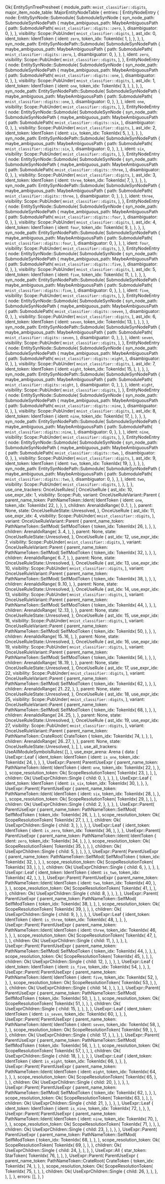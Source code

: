 Ok(
    EntitySynTreePresheet {
        module_path: `mnist_classifier::digits`,
        major_item_node_table: MajorEntityNodeTable {
            entries: [
                EntityNodeEntry {
                    node: EntitySynNode::Submodule(
                        SubmoduleSynNode {
                            syn_node_path: SubmoduleSynNodePath {
                                maybe_ambiguous_path: MaybeAmbiguousPath {
                                    path: SubmodulePath(
                                        `mnist_classifier::digits::zero`,
                                    ),
                                    disambiguator: 0,
                                },
                            },
                            visibility: Scope::PubUnder(
                                `mnist_classifier::digits`,
                            ),
                            ast_idx: 0,
                            ident_token: IdentToken {
                                ident: `zero`,
                                token_idx: TokenIdx(
                                    1,
                                ),
                            },
                        },
                    ),
                    syn_node_path: EntitySynNodePath::Submodule(
                        SubmoduleSynNodePath {
                            maybe_ambiguous_path: MaybeAmbiguousPath {
                                path: SubmodulePath(
                                    `mnist_classifier::digits::zero`,
                                ),
                                disambiguator: 0,
                            },
                        },
                    ),
                    ident: `zero`,
                    visibility: Scope::PubUnder(
                        `mnist_classifier::digits`,
                    ),
                },
                EntityNodeEntry {
                    node: EntitySynNode::Submodule(
                        SubmoduleSynNode {
                            syn_node_path: SubmoduleSynNodePath {
                                maybe_ambiguous_path: MaybeAmbiguousPath {
                                    path: SubmodulePath(
                                        `mnist_classifier::digits::one`,
                                    ),
                                    disambiguator: 0,
                                },
                            },
                            visibility: Scope::PubUnder(
                                `mnist_classifier::digits`,
                            ),
                            ast_idx: 1,
                            ident_token: IdentToken {
                                ident: `one`,
                                token_idx: TokenIdx(
                                    3,
                                ),
                            },
                        },
                    ),
                    syn_node_path: EntitySynNodePath::Submodule(
                        SubmoduleSynNodePath {
                            maybe_ambiguous_path: MaybeAmbiguousPath {
                                path: SubmodulePath(
                                    `mnist_classifier::digits::one`,
                                ),
                                disambiguator: 0,
                            },
                        },
                    ),
                    ident: `one`,
                    visibility: Scope::PubUnder(
                        `mnist_classifier::digits`,
                    ),
                },
                EntityNodeEntry {
                    node: EntitySynNode::Submodule(
                        SubmoduleSynNode {
                            syn_node_path: SubmoduleSynNodePath {
                                maybe_ambiguous_path: MaybeAmbiguousPath {
                                    path: SubmodulePath(
                                        `mnist_classifier::digits::six`,
                                    ),
                                    disambiguator: 0,
                                },
                            },
                            visibility: Scope::PubUnder(
                                `mnist_classifier::digits`,
                            ),
                            ast_idx: 2,
                            ident_token: IdentToken {
                                ident: `six`,
                                token_idx: TokenIdx(
                                    5,
                                ),
                            },
                        },
                    ),
                    syn_node_path: EntitySynNodePath::Submodule(
                        SubmoduleSynNodePath {
                            maybe_ambiguous_path: MaybeAmbiguousPath {
                                path: SubmodulePath(
                                    `mnist_classifier::digits::six`,
                                ),
                                disambiguator: 0,
                            },
                        },
                    ),
                    ident: `six`,
                    visibility: Scope::PubUnder(
                        `mnist_classifier::digits`,
                    ),
                },
                EntityNodeEntry {
                    node: EntitySynNode::Submodule(
                        SubmoduleSynNode {
                            syn_node_path: SubmoduleSynNodePath {
                                maybe_ambiguous_path: MaybeAmbiguousPath {
                                    path: SubmodulePath(
                                        `mnist_classifier::digits::three`,
                                    ),
                                    disambiguator: 0,
                                },
                            },
                            visibility: Scope::PubUnder(
                                `mnist_classifier::digits`,
                            ),
                            ast_idx: 3,
                            ident_token: IdentToken {
                                ident: `three`,
                                token_idx: TokenIdx(
                                    7,
                                ),
                            },
                        },
                    ),
                    syn_node_path: EntitySynNodePath::Submodule(
                        SubmoduleSynNodePath {
                            maybe_ambiguous_path: MaybeAmbiguousPath {
                                path: SubmodulePath(
                                    `mnist_classifier::digits::three`,
                                ),
                                disambiguator: 0,
                            },
                        },
                    ),
                    ident: `three`,
                    visibility: Scope::PubUnder(
                        `mnist_classifier::digits`,
                    ),
                },
                EntityNodeEntry {
                    node: EntitySynNode::Submodule(
                        SubmoduleSynNode {
                            syn_node_path: SubmoduleSynNodePath {
                                maybe_ambiguous_path: MaybeAmbiguousPath {
                                    path: SubmodulePath(
                                        `mnist_classifier::digits::four`,
                                    ),
                                    disambiguator: 0,
                                },
                            },
                            visibility: Scope::PubUnder(
                                `mnist_classifier::digits`,
                            ),
                            ast_idx: 4,
                            ident_token: IdentToken {
                                ident: `four`,
                                token_idx: TokenIdx(
                                    9,
                                ),
                            },
                        },
                    ),
                    syn_node_path: EntitySynNodePath::Submodule(
                        SubmoduleSynNodePath {
                            maybe_ambiguous_path: MaybeAmbiguousPath {
                                path: SubmodulePath(
                                    `mnist_classifier::digits::four`,
                                ),
                                disambiguator: 0,
                            },
                        },
                    ),
                    ident: `four`,
                    visibility: Scope::PubUnder(
                        `mnist_classifier::digits`,
                    ),
                },
                EntityNodeEntry {
                    node: EntitySynNode::Submodule(
                        SubmoduleSynNode {
                            syn_node_path: SubmoduleSynNodePath {
                                maybe_ambiguous_path: MaybeAmbiguousPath {
                                    path: SubmodulePath(
                                        `mnist_classifier::digits::five`,
                                    ),
                                    disambiguator: 0,
                                },
                            },
                            visibility: Scope::PubUnder(
                                `mnist_classifier::digits`,
                            ),
                            ast_idx: 5,
                            ident_token: IdentToken {
                                ident: `five`,
                                token_idx: TokenIdx(
                                    11,
                                ),
                            },
                        },
                    ),
                    syn_node_path: EntitySynNodePath::Submodule(
                        SubmoduleSynNodePath {
                            maybe_ambiguous_path: MaybeAmbiguousPath {
                                path: SubmodulePath(
                                    `mnist_classifier::digits::five`,
                                ),
                                disambiguator: 0,
                            },
                        },
                    ),
                    ident: `five`,
                    visibility: Scope::PubUnder(
                        `mnist_classifier::digits`,
                    ),
                },
                EntityNodeEntry {
                    node: EntitySynNode::Submodule(
                        SubmoduleSynNode {
                            syn_node_path: SubmoduleSynNodePath {
                                maybe_ambiguous_path: MaybeAmbiguousPath {
                                    path: SubmodulePath(
                                        `mnist_classifier::digits::seven`,
                                    ),
                                    disambiguator: 0,
                                },
                            },
                            visibility: Scope::PubUnder(
                                `mnist_classifier::digits`,
                            ),
                            ast_idx: 6,
                            ident_token: IdentToken {
                                ident: `seven`,
                                token_idx: TokenIdx(
                                    13,
                                ),
                            },
                        },
                    ),
                    syn_node_path: EntitySynNodePath::Submodule(
                        SubmoduleSynNodePath {
                            maybe_ambiguous_path: MaybeAmbiguousPath {
                                path: SubmodulePath(
                                    `mnist_classifier::digits::seven`,
                                ),
                                disambiguator: 0,
                            },
                        },
                    ),
                    ident: `seven`,
                    visibility: Scope::PubUnder(
                        `mnist_classifier::digits`,
                    ),
                },
                EntityNodeEntry {
                    node: EntitySynNode::Submodule(
                        SubmoduleSynNode {
                            syn_node_path: SubmoduleSynNodePath {
                                maybe_ambiguous_path: MaybeAmbiguousPath {
                                    path: SubmodulePath(
                                        `mnist_classifier::digits::eight`,
                                    ),
                                    disambiguator: 0,
                                },
                            },
                            visibility: Scope::PubUnder(
                                `mnist_classifier::digits`,
                            ),
                            ast_idx: 7,
                            ident_token: IdentToken {
                                ident: `eight`,
                                token_idx: TokenIdx(
                                    15,
                                ),
                            },
                        },
                    ),
                    syn_node_path: EntitySynNodePath::Submodule(
                        SubmoduleSynNodePath {
                            maybe_ambiguous_path: MaybeAmbiguousPath {
                                path: SubmodulePath(
                                    `mnist_classifier::digits::eight`,
                                ),
                                disambiguator: 0,
                            },
                        },
                    ),
                    ident: `eight`,
                    visibility: Scope::PubUnder(
                        `mnist_classifier::digits`,
                    ),
                },
                EntityNodeEntry {
                    node: EntitySynNode::Submodule(
                        SubmoduleSynNode {
                            syn_node_path: SubmoduleSynNodePath {
                                maybe_ambiguous_path: MaybeAmbiguousPath {
                                    path: SubmodulePath(
                                        `mnist_classifier::digits::nine`,
                                    ),
                                    disambiguator: 0,
                                },
                            },
                            visibility: Scope::PubUnder(
                                `mnist_classifier::digits`,
                            ),
                            ast_idx: 8,
                            ident_token: IdentToken {
                                ident: `nine`,
                                token_idx: TokenIdx(
                                    17,
                                ),
                            },
                        },
                    ),
                    syn_node_path: EntitySynNodePath::Submodule(
                        SubmoduleSynNodePath {
                            maybe_ambiguous_path: MaybeAmbiguousPath {
                                path: SubmodulePath(
                                    `mnist_classifier::digits::nine`,
                                ),
                                disambiguator: 0,
                            },
                        },
                    ),
                    ident: `nine`,
                    visibility: Scope::PubUnder(
                        `mnist_classifier::digits`,
                    ),
                },
                EntityNodeEntry {
                    node: EntitySynNode::Submodule(
                        SubmoduleSynNode {
                            syn_node_path: SubmoduleSynNodePath {
                                maybe_ambiguous_path: MaybeAmbiguousPath {
                                    path: SubmodulePath(
                                        `mnist_classifier::digits::two`,
                                    ),
                                    disambiguator: 0,
                                },
                            },
                            visibility: Scope::PubUnder(
                                `mnist_classifier::digits`,
                            ),
                            ast_idx: 9,
                            ident_token: IdentToken {
                                ident: `two`,
                                token_idx: TokenIdx(
                                    19,
                                ),
                            },
                        },
                    ),
                    syn_node_path: EntitySynNodePath::Submodule(
                        SubmoduleSynNodePath {
                            maybe_ambiguous_path: MaybeAmbiguousPath {
                                path: SubmodulePath(
                                    `mnist_classifier::digits::two`,
                                ),
                                disambiguator: 0,
                            },
                        },
                    ),
                    ident: `two`,
                    visibility: Scope::PubUnder(
                        `mnist_classifier::digits`,
                    ),
                },
            ],
        },
        use_one_trackers: OnceUseRules(
            [
                OnceUseRule {
                    ast_idx: 10,
                    use_expr_idx: 1,
                    visibility: Scope::Pub,
                    variant: OnceUseRuleVariant::Parent {
                        parent_name_token: PathNameToken::Ident(
                            IdentToken {
                                ident: `one`,
                                token_idx: TokenIdx(
                                    22,
                                ),
                            },
                        ),
                        children: ArenaIdxRange(
                            0..1,
                        ),
                    },
                    parent: None,
                    state: OnceUseRuleState::Unresolved,
                },
                OnceUseRule {
                    ast_idx: 11,
                    use_expr_idx: 4,
                    visibility: Scope::PubUnder(
                        `mnist_classifier::digits`,
                    ),
                    variant: OnceUseRuleVariant::Parent {
                        parent_name_token: PathNameToken::SelfMod(
                            SelfModToken {
                                token_idx: TokenIdx(
                                    26,
                                ),
                            },
                        ),
                        children: ArenaIdxRange(
                            3..4,
                        ),
                    },
                    parent: None,
                    state: OnceUseRuleState::Unresolved,
                },
                OnceUseRule {
                    ast_idx: 12,
                    use_expr_idx: 7,
                    visibility: Scope::PubUnder(
                        `mnist_classifier::digits`,
                    ),
                    variant: OnceUseRuleVariant::Parent {
                        parent_name_token: PathNameToken::SelfMod(
                            SelfModToken {
                                token_idx: TokenIdx(
                                    32,
                                ),
                            },
                        ),
                        children: ArenaIdxRange(
                            6..7,
                        ),
                    },
                    parent: None,
                    state: OnceUseRuleState::Unresolved,
                },
                OnceUseRule {
                    ast_idx: 13,
                    use_expr_idx: 10,
                    visibility: Scope::PubUnder(
                        `mnist_classifier::digits`,
                    ),
                    variant: OnceUseRuleVariant::Parent {
                        parent_name_token: PathNameToken::SelfMod(
                            SelfModToken {
                                token_idx: TokenIdx(
                                    38,
                                ),
                            },
                        ),
                        children: ArenaIdxRange(
                            9..10,
                        ),
                    },
                    parent: None,
                    state: OnceUseRuleState::Unresolved,
                },
                OnceUseRule {
                    ast_idx: 14,
                    use_expr_idx: 13,
                    visibility: Scope::PubUnder(
                        `mnist_classifier::digits`,
                    ),
                    variant: OnceUseRuleVariant::Parent {
                        parent_name_token: PathNameToken::SelfMod(
                            SelfModToken {
                                token_idx: TokenIdx(
                                    44,
                                ),
                            },
                        ),
                        children: ArenaIdxRange(
                            12..13,
                        ),
                    },
                    parent: None,
                    state: OnceUseRuleState::Unresolved,
                },
                OnceUseRule {
                    ast_idx: 15,
                    use_expr_idx: 16,
                    visibility: Scope::PubUnder(
                        `mnist_classifier::digits`,
                    ),
                    variant: OnceUseRuleVariant::Parent {
                        parent_name_token: PathNameToken::SelfMod(
                            SelfModToken {
                                token_idx: TokenIdx(
                                    50,
                                ),
                            },
                        ),
                        children: ArenaIdxRange(
                            15..16,
                        ),
                    },
                    parent: None,
                    state: OnceUseRuleState::Unresolved,
                },
                OnceUseRule {
                    ast_idx: 16,
                    use_expr_idx: 19,
                    visibility: Scope::PubUnder(
                        `mnist_classifier::digits`,
                    ),
                    variant: OnceUseRuleVariant::Parent {
                        parent_name_token: PathNameToken::SelfMod(
                            SelfModToken {
                                token_idx: TokenIdx(
                                    56,
                                ),
                            },
                        ),
                        children: ArenaIdxRange(
                            18..19,
                        ),
                    },
                    parent: None,
                    state: OnceUseRuleState::Unresolved,
                },
                OnceUseRule {
                    ast_idx: 17,
                    use_expr_idx: 22,
                    visibility: Scope::PubUnder(
                        `mnist_classifier::digits`,
                    ),
                    variant: OnceUseRuleVariant::Parent {
                        parent_name_token: PathNameToken::SelfMod(
                            SelfModToken {
                                token_idx: TokenIdx(
                                    62,
                                ),
                            },
                        ),
                        children: ArenaIdxRange(
                            21..22,
                        ),
                    },
                    parent: None,
                    state: OnceUseRuleState::Unresolved,
                },
                OnceUseRule {
                    ast_idx: 18,
                    use_expr_idx: 25,
                    visibility: Scope::PubUnder(
                        `mnist_classifier::digits`,
                    ),
                    variant: OnceUseRuleVariant::Parent {
                        parent_name_token: PathNameToken::SelfMod(
                            SelfModToken {
                                token_idx: TokenIdx(
                                    68,
                                ),
                            },
                        ),
                        children: ArenaIdxRange(
                            24..25,
                        ),
                    },
                    parent: None,
                    state: OnceUseRuleState::Unresolved,
                },
                OnceUseRule {
                    ast_idx: 19,
                    use_expr_idx: 27,
                    visibility: Scope::PubUnder(
                        `mnist_classifier::digits`,
                    ),
                    variant: OnceUseRuleVariant::Parent {
                        parent_name_token: PathNameToken::CrateRoot(
                            CrateToken {
                                token_idx: TokenIdx(
                                    74,
                                ),
                            },
                        ),
                        children: ArenaIdxRange(
                            26..27,
                        ),
                    },
                    parent: None,
                    state: OnceUseRuleState::Unresolved,
                },
            ],
        ),
        use_all_trackers: UseAllModuleSymbolsRules(
            [],
        ),
        use_expr_arena: Arena {
            data: [
                UseExpr::Leaf {
                    ident_token: IdentToken {
                        ident: `is_one`,
                        token_idx: TokenIdx(
                            24,
                        ),
                    },
                },
                UseExpr::Parent(
                    ParentUseExpr {
                        parent_name_token: PathNameToken::Ident(
                            IdentToken {
                                ident: `one`,
                                token_idx: TokenIdx(
                                    22,
                                ),
                            },
                        ),
                        scope_resolution_token: Ok(
                            ScopeResolutionToken(
                                TokenIdx(
                                    23,
                                ),
                            ),
                        ),
                        children: Ok(
                            UseExprChildren::Single {
                                child: 0,
                            },
                        ),
                    },
                ),
                UseExpr::Leaf {
                    ident_token: IdentToken {
                        ident: `is_six`,
                        token_idx: TokenIdx(
                            30,
                        ),
                    },
                },
                UseExpr::Parent(
                    ParentUseExpr {
                        parent_name_token: PathNameToken::Ident(
                            IdentToken {
                                ident: `six`,
                                token_idx: TokenIdx(
                                    28,
                                ),
                            },
                        ),
                        scope_resolution_token: Ok(
                            ScopeResolutionToken(
                                TokenIdx(
                                    29,
                                ),
                            ),
                        ),
                        children: Ok(
                            UseExprChildren::Single {
                                child: 2,
                            },
                        ),
                    },
                ),
                UseExpr::Parent(
                    ParentUseExpr {
                        parent_name_token: PathNameToken::SelfMod(
                            SelfModToken {
                                token_idx: TokenIdx(
                                    26,
                                ),
                            },
                        ),
                        scope_resolution_token: Ok(
                            ScopeResolutionToken(
                                TokenIdx(
                                    27,
                                ),
                            ),
                        ),
                        children: Ok(
                            UseExprChildren::Single {
                                child: 3,
                            },
                        ),
                    },
                ),
                UseExpr::Leaf {
                    ident_token: IdentToken {
                        ident: `is_zero`,
                        token_idx: TokenIdx(
                            36,
                        ),
                    },
                },
                UseExpr::Parent(
                    ParentUseExpr {
                        parent_name_token: PathNameToken::Ident(
                            IdentToken {
                                ident: `zero`,
                                token_idx: TokenIdx(
                                    34,
                                ),
                            },
                        ),
                        scope_resolution_token: Ok(
                            ScopeResolutionToken(
                                TokenIdx(
                                    35,
                                ),
                            ),
                        ),
                        children: Ok(
                            UseExprChildren::Single {
                                child: 5,
                            },
                        ),
                    },
                ),
                UseExpr::Parent(
                    ParentUseExpr {
                        parent_name_token: PathNameToken::SelfMod(
                            SelfModToken {
                                token_idx: TokenIdx(
                                    32,
                                ),
                            },
                        ),
                        scope_resolution_token: Ok(
                            ScopeResolutionToken(
                                TokenIdx(
                                    33,
                                ),
                            ),
                        ),
                        children: Ok(
                            UseExprChildren::Single {
                                child: 6,
                            },
                        ),
                    },
                ),
                UseExpr::Leaf {
                    ident_token: IdentToken {
                        ident: `is_two`,
                        token_idx: TokenIdx(
                            42,
                        ),
                    },
                },
                UseExpr::Parent(
                    ParentUseExpr {
                        parent_name_token: PathNameToken::Ident(
                            IdentToken {
                                ident: `two`,
                                token_idx: TokenIdx(
                                    40,
                                ),
                            },
                        ),
                        scope_resolution_token: Ok(
                            ScopeResolutionToken(
                                TokenIdx(
                                    41,
                                ),
                            ),
                        ),
                        children: Ok(
                            UseExprChildren::Single {
                                child: 8,
                            },
                        ),
                    },
                ),
                UseExpr::Parent(
                    ParentUseExpr {
                        parent_name_token: PathNameToken::SelfMod(
                            SelfModToken {
                                token_idx: TokenIdx(
                                    38,
                                ),
                            },
                        ),
                        scope_resolution_token: Ok(
                            ScopeResolutionToken(
                                TokenIdx(
                                    39,
                                ),
                            ),
                        ),
                        children: Ok(
                            UseExprChildren::Single {
                                child: 9,
                            },
                        ),
                    },
                ),
                UseExpr::Leaf {
                    ident_token: IdentToken {
                        ident: `is_three`,
                        token_idx: TokenIdx(
                            48,
                        ),
                    },
                },
                UseExpr::Parent(
                    ParentUseExpr {
                        parent_name_token: PathNameToken::Ident(
                            IdentToken {
                                ident: `three`,
                                token_idx: TokenIdx(
                                    46,
                                ),
                            },
                        ),
                        scope_resolution_token: Ok(
                            ScopeResolutionToken(
                                TokenIdx(
                                    47,
                                ),
                            ),
                        ),
                        children: Ok(
                            UseExprChildren::Single {
                                child: 11,
                            },
                        ),
                    },
                ),
                UseExpr::Parent(
                    ParentUseExpr {
                        parent_name_token: PathNameToken::SelfMod(
                            SelfModToken {
                                token_idx: TokenIdx(
                                    44,
                                ),
                            },
                        ),
                        scope_resolution_token: Ok(
                            ScopeResolutionToken(
                                TokenIdx(
                                    45,
                                ),
                            ),
                        ),
                        children: Ok(
                            UseExprChildren::Single {
                                child: 12,
                            },
                        ),
                    },
                ),
                UseExpr::Leaf {
                    ident_token: IdentToken {
                        ident: `is_five`,
                        token_idx: TokenIdx(
                            54,
                        ),
                    },
                },
                UseExpr::Parent(
                    ParentUseExpr {
                        parent_name_token: PathNameToken::Ident(
                            IdentToken {
                                ident: `five`,
                                token_idx: TokenIdx(
                                    52,
                                ),
                            },
                        ),
                        scope_resolution_token: Ok(
                            ScopeResolutionToken(
                                TokenIdx(
                                    53,
                                ),
                            ),
                        ),
                        children: Ok(
                            UseExprChildren::Single {
                                child: 14,
                            },
                        ),
                    },
                ),
                UseExpr::Parent(
                    ParentUseExpr {
                        parent_name_token: PathNameToken::SelfMod(
                            SelfModToken {
                                token_idx: TokenIdx(
                                    50,
                                ),
                            },
                        ),
                        scope_resolution_token: Ok(
                            ScopeResolutionToken(
                                TokenIdx(
                                    51,
                                ),
                            ),
                        ),
                        children: Ok(
                            UseExprChildren::Single {
                                child: 15,
                            },
                        ),
                    },
                ),
                UseExpr::Leaf {
                    ident_token: IdentToken {
                        ident: `is_seven`,
                        token_idx: TokenIdx(
                            60,
                        ),
                    },
                },
                UseExpr::Parent(
                    ParentUseExpr {
                        parent_name_token: PathNameToken::Ident(
                            IdentToken {
                                ident: `seven`,
                                token_idx: TokenIdx(
                                    58,
                                ),
                            },
                        ),
                        scope_resolution_token: Ok(
                            ScopeResolutionToken(
                                TokenIdx(
                                    59,
                                ),
                            ),
                        ),
                        children: Ok(
                            UseExprChildren::Single {
                                child: 17,
                            },
                        ),
                    },
                ),
                UseExpr::Parent(
                    ParentUseExpr {
                        parent_name_token: PathNameToken::SelfMod(
                            SelfModToken {
                                token_idx: TokenIdx(
                                    56,
                                ),
                            },
                        ),
                        scope_resolution_token: Ok(
                            ScopeResolutionToken(
                                TokenIdx(
                                    57,
                                ),
                            ),
                        ),
                        children: Ok(
                            UseExprChildren::Single {
                                child: 18,
                            },
                        ),
                    },
                ),
                UseExpr::Leaf {
                    ident_token: IdentToken {
                        ident: `is_eight`,
                        token_idx: TokenIdx(
                            66,
                        ),
                    },
                },
                UseExpr::Parent(
                    ParentUseExpr {
                        parent_name_token: PathNameToken::Ident(
                            IdentToken {
                                ident: `eight`,
                                token_idx: TokenIdx(
                                    64,
                                ),
                            },
                        ),
                        scope_resolution_token: Ok(
                            ScopeResolutionToken(
                                TokenIdx(
                                    65,
                                ),
                            ),
                        ),
                        children: Ok(
                            UseExprChildren::Single {
                                child: 20,
                            },
                        ),
                    },
                ),
                UseExpr::Parent(
                    ParentUseExpr {
                        parent_name_token: PathNameToken::SelfMod(
                            SelfModToken {
                                token_idx: TokenIdx(
                                    62,
                                ),
                            },
                        ),
                        scope_resolution_token: Ok(
                            ScopeResolutionToken(
                                TokenIdx(
                                    63,
                                ),
                            ),
                        ),
                        children: Ok(
                            UseExprChildren::Single {
                                child: 21,
                            },
                        ),
                    },
                ),
                UseExpr::Leaf {
                    ident_token: IdentToken {
                        ident: `is_nine`,
                        token_idx: TokenIdx(
                            72,
                        ),
                    },
                },
                UseExpr::Parent(
                    ParentUseExpr {
                        parent_name_token: PathNameToken::Ident(
                            IdentToken {
                                ident: `nine`,
                                token_idx: TokenIdx(
                                    70,
                                ),
                            },
                        ),
                        scope_resolution_token: Ok(
                            ScopeResolutionToken(
                                TokenIdx(
                                    71,
                                ),
                            ),
                        ),
                        children: Ok(
                            UseExprChildren::Single {
                                child: 23,
                            },
                        ),
                    },
                ),
                UseExpr::Parent(
                    ParentUseExpr {
                        parent_name_token: PathNameToken::SelfMod(
                            SelfModToken {
                                token_idx: TokenIdx(
                                    68,
                                ),
                            },
                        ),
                        scope_resolution_token: Ok(
                            ScopeResolutionToken(
                                TokenIdx(
                                    69,
                                ),
                            ),
                        ),
                        children: Ok(
                            UseExprChildren::Single {
                                child: 24,
                            },
                        ),
                    },
                ),
                UseExpr::All {
                    star_token: StarToken(
                        TokenIdx(
                            76,
                        ),
                    ),
                },
                UseExpr::Parent(
                    ParentUseExpr {
                        parent_name_token: PathNameToken::CrateRoot(
                            CrateToken {
                                token_idx: TokenIdx(
                                    74,
                                ),
                            },
                        ),
                        scope_resolution_token: Ok(
                            ScopeResolutionToken(
                                TokenIdx(
                                    75,
                                ),
                            ),
                        ),
                        children: Ok(
                            UseExprChildren::Single {
                                child: 26,
                            },
                        ),
                    },
                ),
            ],
        },
        errors: [],
    },
)